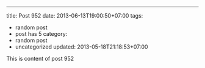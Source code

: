 ---
title: Post 952
date: 2013-06-13T19:00:50+07:00
tags:
  - random post
  - post has 5
category:
  - random post
  - uncategorized
updated: 2013-05-18T21:18:53+07:00

This is content of post 952